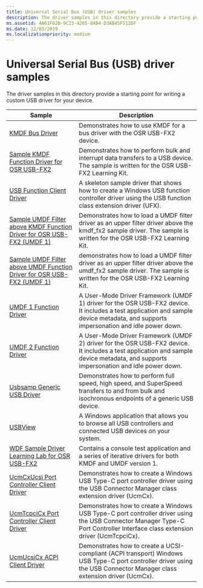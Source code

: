 ```yaml
---
title: Universal Serial Bus (USB) driver samples
description: The driver samples in this directory provide a starting point for writing a custom USB driver for your device.
ms.assetid: 4A61F62B-9C23-4265-8AB4-D3AB45F512DF
ms.date: 12/03/2019
ms.localizationpriority: medium
---
```


# Universal Serial Bus (USB) driver samples

The driver samples in this directory provide a starting point for writing a custom USB driver for your device.

| Sample | Description |
| --- | --- |
| [KMDF Bus Driver](https://docs.microsoft.com/samples/microsoft/windows-driver-samples/sample-kmdf-bus-driver-for-osr-usb-fx2) | Demonstrates how to use KMDF for a bus driver with the OSR USB-FX2 device. |
| [Sample KMDF Function Driver for OSR USB-FX2](https://docs.microsoft.com/samples/microsoft/windows-driver-samples/sample-kmdf-function-driver-for-osr-usb-fx2) | Demonstrates how to perform bulk and interrupt data transfers to a USB device. The sample is written for the OSR USB-FX2 Learning Kit. |
| [USB Function Client Driver](https://docs.microsoft.com/samples/microsoft/windows-driver-samples/usb-function-client-driver) | A skeleton sample driver that shows how to create a Windows USB function controller driver using the USB function class extension driver (UFX). |
| [Sample UMDF Filter above KMDF Function Driver for OSR USB-FX2 (UMDF 1)](https://docs.microsoft.com/samples/microsoft/windows-driver-samples/sample-umdf-filter-above-kmdf-function-driver-for-osr-usb-fx2-umdf-version-1) | Demonstrates how to load a UMDF filter driver as an upper filter driver above the kmdf\_fx2 sample driver. The sample is written for the OSR USB-FX2 Learning Kit. |
| [Sample UMDF Filter above UMDF Function Driver for OSR USB-FX2 (UMDF 1)](https://docs.microsoft.com/samples/microsoft/windows-driver-samples/sample-umdf-filter-above-umdf-function-driver-for-osr-usb-fx2-umdf-version-1) | demonstrates how to load a UMDF filter driver as an upper filter driver above the umdf\_fx2 sample driver. The sample is written for the OSR USB-FX2 Learning Kit. |
| [UMDF 1 Function Driver](https://docs.microsoft.com/samples/microsoft/windows-driver-samples/sample-umdf-function-driver-for-osr-usb-fx2-umdf-version-1) | A User-Mode Driver Framework (UMDF 1) driver for the OSR USB-FX2 device. It includes a test application and sample device metadata, and supports impersonation and idle power down. |
| [UMDF 2 Function Driver](https://docs.microsoft.com/samples/microsoft/windows-driver-samples/sample-function-driver-for-osr-usb-fx2-umdf-version-2) | A User-Mode Driver Framework (UMDF 2) driver for the OSR USB-FX2 device. It includes a test application and sample device metadata, and supports impersonation and idle power down. |
| [Usbsamp Generic USB Driver](https://docs.microsoft.com/samples/microsoft/windows-driver-samples/usbsamp-generic-usb-driver) | Demonstrates how to perform full speed, high speed, and SuperSpeed transfers to and from bulk and isochronous endpoints of a generic USB device. |
| [USBView](https://docs.microsoft.com/samples/microsoft/windows-driver-samples/usbview-sample-application) | A Windows application that allows you to browse all USB controllers and connected USB devices on your system. |
| [WDF Sample Driver Learning Lab for OSR USB-FX2](https://docs.microsoft.com/samples/microsoft/windows-driver-samples/wdf-sample-driver-learning-lab-for-osr-usb-fx2) | Contains a console test application and a series of iterative drivers for both KMDF and UMDF version 1. |
| [UcmCxUcsi Port Controller Client Driver](https://docs.microsoft.com/samples/microsoft/windows-driver-samples/ucmtcpcicx-port-controller-client-driver-v2) | Demonstrates how to create a Windows USB Type-C port controller driver using the USB Connector Manager class extension driver (UcmCx). |
| [UcmTcpciCx Port Controller Client Driver](https://docs.microsoft.com/samples/microsoft/windows-driver-samples/ucmtcpcicx-port-controller-client-driver) | Demonstrates how to create a Windows USB Type-C port controller driver using the USB Connector Manager Type-C Port Controller Interface class extension driver (UcmTcpciCx).
| [UcmUcsiCx ACPI Client Driver](https://docs.microsoft.com/samples/microsoft/windows-driver-samples/ucmucsicx-acpi-client-driver) | Demonstrates how to create a UCSI-compliant (ACPI transport) Windows USB Type-C port controller driver using the USB Connector Manager class extension driver (UcmCx). |
